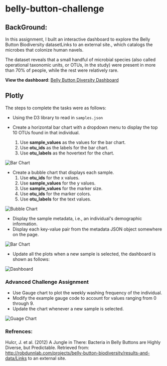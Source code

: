 # belly-button-challenge

## BackGround:
In this assignment, I built an interactive dashboard to explore the Belly Button Biodiversity datasetLinks to an external site., which catalogs the microbes that colonize human navels.

The dataset reveals that a small handful of microbial species (also called operational taxonomic units, or OTUs, in the study) were present in more than 70% of people, while the rest were relatively rare.

**View the dashboard**: <a href="https://marnaji.github.io/belly-button-challenge/" target="_blank" rel="noopener">Belly Button Diversity Dashboard</a>

## Plotly
The steps to complete the tasks were as follows: 

* Using the D3 library to read in `samples.json` 

* Create a horizontal bar chart with a dropdown menu to display the top 10 OTUs found in that individual.
    1. Use **sample_values** as the values for the bar chart.
    2. Use **otu_ids** as the labels for the bar chart.
    3. Use **otu_labels** as the hovertext for the chart.

 ![Bar Chart](/images/barchart.png)

* Create a bubble chart that displays each sample.
    1. Use **otu_ids** for the x values.
    2. Use **sample_values** for the y values.
    3. Use **sample_values** for the marker size.
    4. Use **otu_ids** for the marker colors.
    5. Use **otu_labels** for the text values.

![Bubble Chart](/images/bubbleChart.png)

* Display the sample metadata, i.e., an individual's demographic information.
* Display each key-value pair from the metadata JSON object somewhere on the page.

![Bar Chart](/images/demographic.png)

* Update all the plots when a new sample is selected, the dashboard is shown as follows:

![Dashboard](/images/finalLook.png)

### Advanced Challenge Assignment
* Use Gauge chart to plot the weekly washing frequency of the individual.
* Modify the example gauge code to account for values ranging from 0 through 9.
* Update the chart whenever a new sample is selected.

![Guage Chart](/images/guage.png)


### Refrences: 
Hulcr, J. et al. (2012) A Jungle in There: Bacteria in Belly Buttons are Highly Diverse, but Predictable. Retrieved from: http://robdunnlab.com/projects/belly-button-biodiversity/results-and-data/Links to an external site.